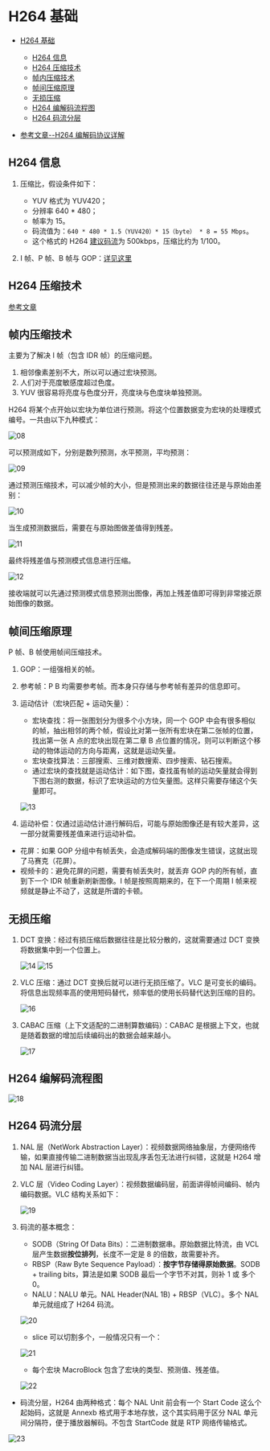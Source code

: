 # H264 基础

- [H264 基础](#h264-基础)
  - [H264 信息](#h264-信息)
  - [H264 压缩技术](#h264-压缩技术)
  - [帧内压缩技术](#帧内压缩技术)
  - [帧间压缩原理](#帧间压缩原理)
  - [无损压缩](#无损压缩)
  - [H264 编解码流程图](#h264-编解码流程图)
  - [H264 码流分层](#h264-码流分层)

- [参考文章--H264 编解码协议详解](https://blog.csdn.net/qq_19923217/article/details/83348095)

## H264 信息

1. 压缩比，假设条件如下：
   - YUV 格式为 YUV420；
   - 分辨率 640 * 480；
   - 帧率为 15。
   - 码流值为：`640 * 480 * 1.5（YUV420）* 15（byte） * 8 = 55 Mbps`。
   - 这个格式的 H264 [建议码流](https://docs.agora.io/cn)为 500kbps，压缩比约为 1/100。

2. I 帧、P 帧、B 帧与 GOP：[详见这里](../00_FFmpeg概览/04_FFmpeg之音视频同步.md#i-帧p-帧b-帧gop)

## H264 压缩技术

[参考文章](https://zhuanlan.zhihu.com/p/31056455)

## 帧内压缩技术

主要为了解决 I 帧（包含 IDR 帧）的压缩问题。

1. 相邻像素差别不大，所以可以通过宏块预测。
2. 人们对于亮度敏感度超过色度。
3. YUV 很容易将亮度与色度分开，亮度块与色度块单独预测。

H264 将某个点开始以宏块为单位进行预测。将这个位置数据变为宏块的处理模式编号。一共由以下九种模式：

![08](../Img/08.png)

可以预测成如下，分别是数列预测，水平预测，平均预测：

![09](../Img/09.png)

通过预测压缩技术，可以减少帧的大小，但是预测出来的数据往往还是与原始由差别：

![10](../Img/10.png)

当生成预测数据后，需要在与原始图做差值得到残差。

![11](../Img/11.png)

最终将残差值与预测模式信息进行压缩。

![12](../Img/12.png)

接收端就可以先通过预测模式信息预测出图像，再加上残差值即可得到非常接近原始图像的数据。

## 帧间压缩原理

P 帧、B 帧使用帧间压缩技术。

1. GOP：一组强相关的帧。
2. 参考帧：P B 均需要参考帧。而本身只存储与参考帧有差异的信息即可。
3. 运动估计（宏块匹配 + 运动矢量）：
   - 宏块查找：将一张图划分为很多个小方块，同一个 GOP 中会有很多相似的帧，抽出相邻的两个帧，假设比对第一张所有宏块在第二张帧的位置，找出第一张 A 点的宏块出现在第二章 B 点位置的情况，则可以判断这个移动的物体运动的方向与距离，这就是运动矢量。
   - 宏块查找算法：三部搜索、三维对数搜索、四步搜索、钻石搜索。
   - 通过宏块的查找就是运动估计：如下图，查找虽有帧的运动矢量就会得到下图右测的数据，标识了宏块运动的方位矢量图。这样只需要存储这个矢量即可。

    ![13](../Img/13.png)

4. 运动补偿：仅通过运动估计进行解码后，可能与原始图像还是有较大差异，这一部分就需要残差值来进行运动补偿。

- 花屏：如果 GOP 分组中有帧丢失，会造成解码端的图像发生错误，这就出现了马赛克（花屏）。
- 视频卡的：避免花屏的问题，需要有帧丢失时，就丢弃 GOP 内的所有帧，直到下一个 IDR 帧重新刷新图像。I 帧是按照周期来的，在下一个周期 I 帧来视频就是静止不动了，这就是所谓的卡顿。

## 无损压缩

1. DCT 变换：经过有损压缩后数据往往是比较分散的，这就需要通过 DCT 变换将数据集中到一个位置上。

    ![14](../Img/14.png) ![15](../Img/15.png)

2. VLC 压缩：通过 DCT 变换后就可以进行无损压缩了。VLC 是可变长的编码。将信息出现频率高的使用短码替代，频率低的使用长码替代达到压缩的目的。

    ![16](../Img/16.png)

3. CABAC 压缩（上下文适配的二进制算数编码）：CABAC 是根据上下文，也就是随着数据的增加后续编码出的数据会越来越小。

    ![17](../Img/17.png)

## H264 编解码流程图

![18](../Img/18.png)

## H264 码流分层

1. NAL 层（NetWork Abstraction Layer）：视频数据网络抽象层，方便网络传输，如果直接传输二进制数据当出现乱序丢包无法进行纠错，这就是 H264 增加 NAL 层进行纠错。
2. VLC 层（Video Coding Layer）：视频数据编码层，前面讲得帧间编码、帧内编码数据。VLC 结构关系如下：

    ![19](../Img/19.png)

3. 码流的基本概念：
   - SODB（String Of Data Bits）：二进制数据串。原始数据比特流，由 VCL 层产生数据**按位排列**，长度不一定是 8 的倍数，故需要补齐。
   - RBSP（Raw Byte Sequence Payload）：**按字节存储得原始数据**。SODB + trailing bits，算法是如果 SODB 最后一个字节不对其，则补 1 或 多个 0。
   - NALU：NALU 单元。NAL Header(NAL 1B) + RBSP（VLC）。多个 NAL 单元就组成了 H264 码流。

    ![20](../Img/20.png)

   - slice 可以切割多个，一般情况只有一个：

    ![21](../Img/21.png)

   - 每个宏块 MacroBlock 包含了宏块的类型、预测值、残差值。

    ![22](../Img/22.png)

- 码流分层，H264 由两种格式：每个 NAL Unit 前会有一个 Start Code 这么个起始码，这就是 Annexb 格式用于本地存放，这个其实码用于区分 NAL 单元间分隔符，便于播放器解码。不包含 StartCode 就是 RTP 网络传输格式。

![23](../Img/23.png)
